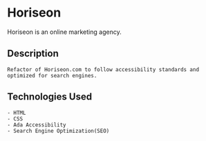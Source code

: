 # Horiseon 

Horiseon is an online marketing agency.

## Description

```
Refactor of Horiseon.com to follow accessibility standards and optimized for search engines.

```

## Technologies Used

```
- HTML
- CSS
- Ada Accessibility
- Search Engine Optimization(SEO)